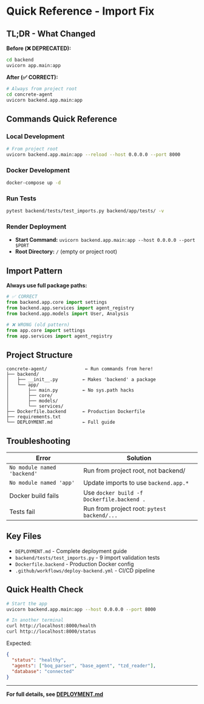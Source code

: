 # Quick Reference - Import Fix

## TL;DR - What Changed

**Before (❌ DEPRECATED):**
```bash
cd backend
uvicorn app.main:app
```

**After (✅ CORRECT):**
```bash
# Always from project root
cd concrete-agent
uvicorn backend.app.main:app
```

## Commands Quick Reference

### Local Development
```bash
# From project root
uvicorn backend.app.main:app --reload --host 0.0.0.0 --port 8000
```

### Docker Development
```bash
docker-compose up -d
```

### Run Tests
```bash
pytest backend/tests/test_imports.py backend/app/tests/ -v
```

### Render Deployment
- **Start Command:** `uvicorn backend.app.main:app --host 0.0.0.0 --port $PORT`
- **Root Directory:** `/` (empty or project root)

## Import Pattern

**Always use full package paths:**

```python
# ✅ CORRECT
from backend.app.core import settings
from backend.app.services import agent_registry
from backend.app.models import User, Analysis

# ❌ WRONG (old pattern)
from app.core import settings
from app.services import agent_registry
```

## Project Structure

```
concrete-agent/              ← Run commands from here!
├── backend/
│   ├── __init__.py         ← Makes 'backend' a package
│   └── app/
│       ├── main.py         ← No sys.path hacks
│       ├── core/
│       ├── models/
│       └── services/
├── Dockerfile.backend      ← Production Dockerfile
├── requirements.txt
└── DEPLOYMENT.md           ← Full guide
```

## Troubleshooting

| Error | Solution |
|-------|----------|
| `No module named 'backend'` | Run from project root, not backend/ |
| `No module named 'app'` | Update imports to use `backend.app.*` |
| Docker build fails | Use `docker build -f Dockerfile.backend .` |
| Tests fail | Run from project root: `pytest backend/...` |

## Key Files

- `DEPLOYMENT.md` - Complete deployment guide
- `backend/tests/test_imports.py` - 9 import validation tests
- `Dockerfile.backend` - Production Docker config
- `.github/workflows/deploy-backend.yml` - CI/CD pipeline

## Quick Health Check

```bash
# Start the app
uvicorn backend.app.main:app --host 0.0.0.0 --port 8000

# In another terminal
curl http://localhost:8000/health
curl http://localhost:8000/status
```

Expected:
```json
{
  "status": "healthy",
  "agents": ["boq_parser", "base_agent", "tzd_reader"],
  "database": "connected"
}
```

---

**For full details, see [DEPLOYMENT.md](DEPLOYMENT.md)**
